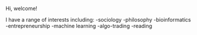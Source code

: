 Hi, welcome!

I have a range of interests including:
-sociology
-philosophy
-bioinformatics
-entrepreneurship
-machine learning
-algo-trading
-reading

<!---
microtruths/microtruths is a ✨ special ✨ repository because its `README.md` (this file) appears on your GitHub profile.
You can click the Preview link to take a look at your changes.
--->
